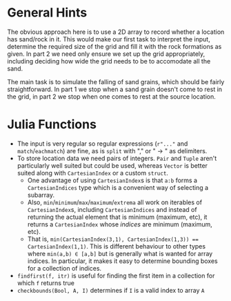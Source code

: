 General Hints
=============

The obvious approach here is to use a 2D array to record whether a location has sand/rock in it. This would make our first task to interpret the input, determine the required size of the grid and fill it with the rock formations as given. In part 2 we need only ensure we set up the grid appropriately, including deciding how wide the grid needs to be to accomodate all the sand.

The main task is to simulate the falling of sand grains, which should be fairly straightforward. In part 1 we stop when a sand grain doesn't come to rest in the grid, in part 2 we stop when one comes to rest at the source location.

Julia Functions
===============

- The input is very regular so regular expressions (`r"..."` and `match`/`eachmatch`) are fine, as is `split` with "," or " -> " as delimiters.
- To store location data we need pairs of integers. `Pair` and `Tuple` aren't particularly well suited but could be used, whereas `Vector` is better suited along with `CartesianIndex` or a custom `struct`.
    * One advantage of using `CartesianIndex`s is that `a:b` forms a `CartesianIndices` type which is a convenient way of selecting a subarray.
    * Also, `min`/`minimum`/`max`/`maximum`/`extrema` all work on iterables of `CartesianIndex`s, including `CartesianIndices` and instead of returning the actual element that is minimum (maximum, etc), it returns a `CartesianIndex` whose *indices* are minimum (maximum, etc).
    * That is, `min(CartesianIndex(3,1), CartesianIndex(1,3)) == CartesianIndex(1,1)`. This is different behaviour to other types where `min(a,b) ∈ [a,b]` but is generally what is wanted for array indices. In particular, it makes it easy to determine bounding boxes for a collection of indices.
- `findfirst(f, itr)` is useful for finding the first item in a collection for which `f` returns true
- `checkbounds(Bool, A, I)` determines if `I` is a valid index to array `A`